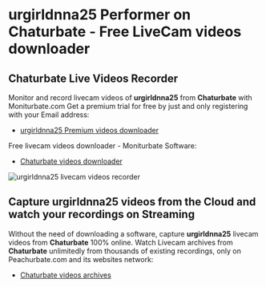 # urgirldnna25 Performer on Chaturbate - Free LiveCam videos downloader

## Chaturbate Live Videos Recorder

Monitor and record livecam videos of **urgirldnna25** from **Chaturbate** with Moniturbate.com
Get a premium trial for free by just and only registering with your Email address:
* [urgirldnna25 Premium videos downloader](https://moniturbate.com/request-demo-licence-key.html)

Free livecam videos downloader - Moniturbate Software:
* [Chaturbate videos downloader](https://moniturbate.com/moniturbate-download-software.html)

![urgirldnna25 livecam videos recorder](https://peachurnet.com/templates/moniturbate-software.png)


## Capture urgirldnna25 videos from the Cloud and watch your recordings on Streaming

Without the need of downloading a software, capture **urgirldnna25** livecam videos from **Chaturbate** 100% online.
Watch Livecam archives from **Chaturbate** unlimitedly from thousands of existing recordings, only on Peachurbate.com and its websites network:
* [Chaturbate videos archives](https://peachurnet.com/)